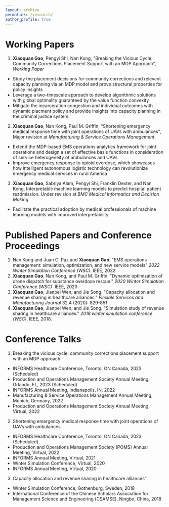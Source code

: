 ```yaml
---
layout: archive
permalink: /research/
author_profile: true
---
```

# Working Papers
1. **Xiaoquan Gao**, Pengyi Shi, Nan Kong, "Breaking the Vicious Cycle: Community Corrections Placement Support with an MDP Approach", *Working Paper*
  - Study the placement decisions for community corrections and relevant capacity planning via an MDP model and prove structural properties for policy insights
  - Leverage a two-timescale approach to develop algorithmic solutions with global optimality guaranteed by the value function convexity
  - Mitigate the incarceration congestion and individual outcomes with dynamic placment policy and provide insights into capacity planning in the criminal justice system

2. **Xiaoquan Gao**, Nan Kong, Paul M. Griffin, "Shortening emergency medical response time with joint operations of UAVs with ambulances", Major revision at *Manufacturing & Service Operations Management*.
  - Extend the MDP-based EMS operations analytics framework for joint operations and design a set of effective basis functions in consideration of service heterogeneity of ambulances and UAVs
  - Improve emergency response to opioid overdose, which showcases how intelligent autonomous logistic technology can revolutionize emergency medical services in rural America
  
3. **Xiaoquan Gao**, Sabriya Alam, Pengyi Shi, Franklin Dexter, and Nan Kong. Interpretable machine learning models to predict hospital patient readmission. Under revision at *BMC Medical Informatics and Decision Making*
  - Facilitate the practical adoption by medical professionals of machine learning models with improved interpretability

# Published Papers and Conference Proceedings
1. Nan Kong and Juan C. Paz and **Xiaoquan Gao**. "EMS operations management: simulation, optimization, and new service models" *2022 Winter Simulation Conference (WSC)*. IEEE, 2022
2. **Xiaoquan Gao**, Nan Kong, and Paul M. Griffin. "Dynamic optimization of drone dispatch for substance overdose rescue." *2020 Winter Simulation Conference (WSC)*. IEEE, 2020
3. **Xiaoquan Gao**, Jianpei Wen, and Jie Song. "Capacity allocation and revenue sharing in healthcare alliances." *Flexible Services and Manufacturing Journal* 32.4 (2020): 829-851
4. **Xiaoquan Gao**, Jianpei Wen, and Jie Song. "Simulation study of revenue sharing in healthcare alliances." *2018 winter simulation conference (WSC)*. IEEE, 2018.

# Conference Talks
1. Breaking the vicious cycle: community corrections placement support with an MDP approach
  - INFORMS Healthcare Conference, Toronto, ON Canada, 2023 (Scheduled)
  - Production and Operations Management Society Annual Meeting, Orlando, FL, 2023 (Scheduled)
  - INFORMS Annual Meeting, Indianapolis, IN, 2022
  - Manufacturing & Service Operations Management Annual Meeting, Munich, Germany, 2022
  - Production and Operations Management Society Annual Meeting, Virtual, 2022
2. Shortening emergency medical response time with joint operations of UAVs with ambulances
  - INFORMS Healthcare Conference, Toronto, ON Canada, 2023 (Scheduled)
  - Production and Operations Management Society (POMS) Annual Meeting, Virtual, 2022
  - INFORMS Annual Meeting, Virtual, 2021
  - Winter Simulation Conference, Virtual, 2020
  - INFORMS Annual Meeting, Virtual, 2020
3. Capacity allocation and revenue sharing in healthcare alliances”
  - Winter Simulation Conference, Gothenburg, Sweden, 2018
  - International Conference of the Chinese Scholars Association for Management Science and Engineering (CSAMSE), Ningbo, China, 2018
